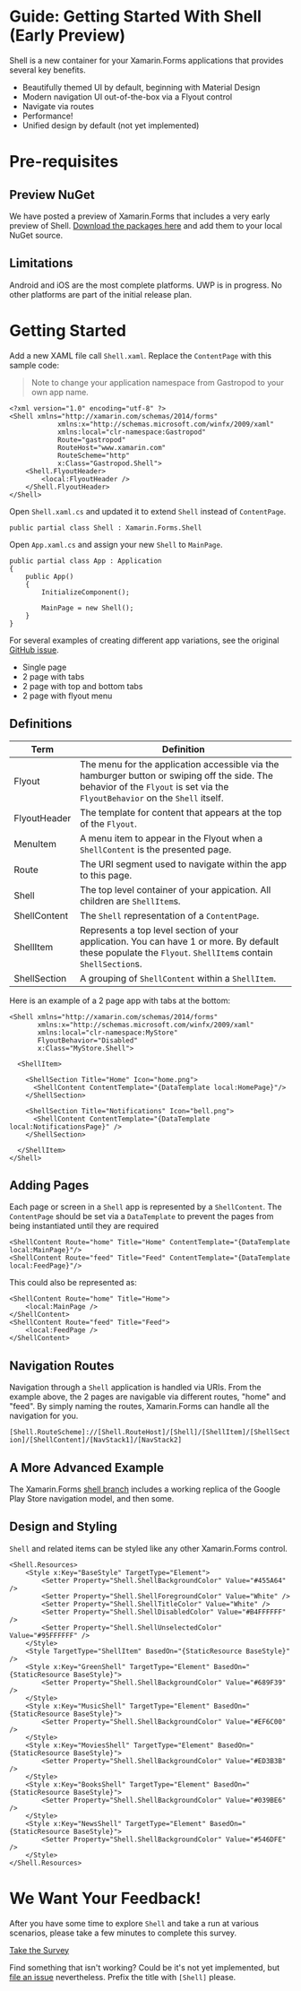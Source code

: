 # Guide: Getting Started With Shell (Early Preview)

Shell is a new container for your Xamarin.Forms applications that provides several key benefits. 

- Beautifully themed UI by default, beginning with Material Design
- Modern navigation UI out-of-the-box via a Flyout control
- Navigate via routes 
- Performance!
- Unified design by default (not yet implemented)


# Pre-requisites

## Preview NuGet

We have posted a preview of Xamarin.Forms that includes a very early preview of Shell. [Download the packages here](https://github.com/davidortinau/Gastropods/raw/master/Bits/NuGet.zip) and add them to your local NuGet source.

## Limitations

Android and iOS are the most complete platforms. UWP is in progress. No other platforms are part of the initial release plan.

# Getting Started

Add a new XAML file call `Shell.xaml`. Replace the `ContentPage` with this sample code:

> Note to change your application namespace from Gastropod  to your own app name.

```
<?xml version="1.0" encoding="utf-8" ?>
<Shell xmlns="http://xamarin.com/schemas/2014/forms"
            xmlns:x="http://schemas.microsoft.com/winfx/2009/xaml"
            xmlns:local="clr-namespace:Gastropod"
            Route="gastropod"
            RouteHost="www.xamarin.com"
            RouteScheme="http"
            x:Class="Gastropod.Shell">
    <Shell.FlyoutHeader>
        <local:FlyoutHeader />
    </Shell.FlyoutHeader>
</Shell>
```

Open `Shell.xaml.cs` and updated it to extend `Shell` instead of `ContentPage`.

```
public partial class Shell : Xamarin.Forms.Shell
```

Open `App.xaml.cs` and assign  your new `Shell`  to `MainPage`.

```
public partial class App : Application
{
    public App()
    {
        InitializeComponent();

        MainPage = new Shell();
    }
}
```

For several examples of creating different app variations, see the original [GitHub issue](https://github.com/xamarin/Xamarin.Forms/issues/2415).
- Single page
- 2 page with tabs
- 2 page with top and bottom tabs
- 2 page with flyout menu

## Definitions

| Term | Definition  |
|--------------------|---------------------------|
| Flyout         | The menu for the application  accessible via the hamburger button or swiping off the side. The behavior of the `Flyout` is set via the `FlyoutBehavior` on the `Shell` itself.                |
| FlyoutHeader         | The template for content that appears at the top of the `Flyout`.           |
| MenuItem        | A menu item to appear in the Flyout when a `ShellContent` is the presented page. |
| Route        | The URI segment used to navigate within the app to this page. |
| Shell    | The top level container of your appication. All children are `ShellItem`s.               |
| ShellContent              | The `Shell` representation of a  `ContentPage`.                  |
| ShellItem              | Represents a top level section of your application. You can have 1 or more. By default these populate the `Flyout`. `ShellItem`s contain `ShellSection`s.                  |
| ShellSection              | A grouping of  `ShellContent` within a `ShellItem`.                  |

Here is an example of a 2 page app with tabs at the bottom:

```
<Shell xmlns="http://xamarin.com/schemas/2014/forms"
       xmlns:x="http://schemas.microsoft.com/winfx/2009/xaml"
       xmlns:local="clr-namespace:MyStore"
       FlyoutBehavior="Disabled"
       x:Class="MyStore.Shell">

  <ShellItem>

    <ShellSection Title="Home" Icon="home.png">
      <ShellContent ContentTemplate="{DataTemplate local:HomePage}"/>
    </ShellSection>

    <ShellSection Title="Notifications" Icon="bell.png">
      <ShellContent ContentTemplate="{DataTemplate local:NotificationsPage}" />
    </ShellSection>

  </ShellItem>
</Shell>
```

## Adding Pages

Each page or screen in a `Shell` app is represented by a `ShellContent`. The `ContentPage` should be set via a `DataTemplate` to prevent the pages from being instantiated until they are required

```
<ShellContent Route="home" Title="Home" ContentTemplate="{DataTemplate local:MainPage}"/>
<ShellContent Route="feed" Title="Feed" ContentTemplate="{DataTemplate local:FeedPage}"/>
```

This could also be represented as:

```
<ShellContent Route="home" Title="Home">
    <local:MainPage />
</ShellContent>
<ShellContent Route="feed" Title="Feed">
    <local:FeedPage />
</ShellContent>
```

## Navigation Routes

Navigation through a `Shell` application is handled via URIs. From the example above, the 2 pages are navigable via different routes, "home" and "feed". By simply naming the routes, Xamarin.Forms can handle all the navigation for you.

`[Shell.RouteScheme]://[Shell.RouteHost]/[Shell]/[ShellItem]/[ShellSection]/[ShellContent]/[NavStack1]/[NavStack2]`


## A More Advanced Example

The Xamarin.Forms [shell branch](https://github.com/xamarin/Xamarin.Forms/blob/shell/Xamarin.Forms.Controls/XamStore/StoreShell.xaml) includes a working replica of the Google Play Store navigation model, and then some.

## Design and Styling

`Shell` and related  items can be styled like any other Xamarin.Forms control.

```
<Shell.Resources>
    <Style x:Key="BaseStyle" TargetType="Element">
        <Setter Property="Shell.ShellBackgroundColor" Value="#455A64" />
        <Setter Property="Shell.ShellForegroundColor" Value="White" />
        <Setter Property="Shell.ShellTitleColor" Value="White" />
        <Setter Property="Shell.ShellDisabledColor" Value="#B4FFFFFF" />
        <Setter Property="Shell.ShellUnselectedColor" Value="#95FFFFFF" />
    </Style>
    <Style TargetType="ShellItem" BasedOn="{StaticResource BaseStyle}" />
    <Style x:Key="GreenShell" TargetType="Element" BasedOn="{StaticResource BaseStyle}">
        <Setter Property="Shell.ShellBackgroundColor" Value="#689F39" />
    </Style>
    <Style x:Key="MusicShell" TargetType="Element" BasedOn="{StaticResource BaseStyle}">
        <Setter Property="Shell.ShellBackgroundColor" Value="#EF6C00" />
    </Style>
    <Style x:Key="MoviesShell" TargetType="Element" BasedOn="{StaticResource BaseStyle}">
        <Setter Property="Shell.ShellBackgroundColor" Value="#ED3B3B" />
    </Style>
    <Style x:Key="BooksShell" TargetType="Element" BasedOn="{StaticResource BaseStyle}">
        <Setter Property="Shell.ShellBackgroundColor" Value="#039BE6" />
    </Style>
    <Style x:Key="NewsShell" TargetType="Element" BasedOn="{StaticResource BaseStyle}">
        <Setter Property="Shell.ShellBackgroundColor" Value="#546DFE" />
    </Style>
</Shell.Resources>
```

# We Want Your Feedback!

After you have some time to explore `Shell` and take a run at various scenarios, please take a few minutes to complete this survey.

[Take the Survey](https://www.surveymonkey.com/r/X9CJNRH)

Find something that isn't working? Could be it's not yet implemented, but [file an issue](https://github.com/xamarin/Xamarin.Forms/issues/new) nevertheless. Prefix the title with `[Shell]` please.

